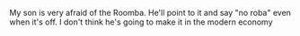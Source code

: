 My son is very afraid of the Roomba. He'll point to it and say "no roba" even when it's off. I don't think he's going to make it in the modern economy

